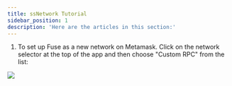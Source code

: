 ```yaml
---
title: ssNetwork Tutorial
sidebar_position: 1
description: 'Here are the articles in this section:'
---
```


1. To set up Fuse as a new network on Metamask. Click on the network selector at the top of the app and then choose "Custom RPC" from the list:

![](/img/image3223232r23.png)
